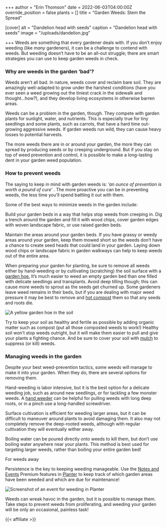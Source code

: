 +++
author = "Erin Thomson"
date = 2022-06-03T04:00:00Z
override_position = false
plants = []
title = "Garden Weeds: Stem the Spread"

[cover]
alt = "Dandelion head with seeds"
caption = "Dandelion head with seeds"
image = "/uploads/dandelion.jpg"

+++
Weeds are something that every gardener deals with. If you don’t enjoy weeding (like _many_ gardeners), it can be a challenge to contend with weeds. But weeding doesn’t have to be an all-out struggle; there are smart strategies you can use to keep garden weeds in check.

### Why are weeds in the garden ‘bad’?

Weeds aren’t all bad. In nature, weeds cover and reclaim bare soil. They are amazingly well-adapted to grow under the harshest conditions (have you ever seen a weed growing out the tiniest crack in the sidewalk and thought...how?), and they develop living ecosystems in otherwise barren areas.

Weeds can be a problem in the garden, though. They compete with garden plants for sunlight, water, and nutrients. This is especially true for tiny seedlings and some plants, such as carrots, that have a hard time out-growing aggressive weeds. If garden weeds run wild, they can cause heavy losses to potential harvests.

The more weeds there are in or around your garden, the more they can spread by producing seeds or by creeping underground. But if you stay on top of weed prevention and control, it is possible to make a long-lasting dent in your garden weed population.

### How to prevent weeds

The saying to keep in mind with garden weeds is: _‘an ounce of prevention is worth a pound of cure’_ . The more proactive you can be in preventing weeds, the less time you’ll spend battling it out with them.

Some of the best ways to minimize weeds in the garden include:

Build your garden beds in a way that helps stop weeds from creeping in. Dig a trench around the garden and fill it with wood chips, cover garden edges with woven landscape fabric, or use raised garden beds.

Maintain the areas around your garden beds. If you have grassy or weedy areas around your garden, keep them mowed short so the weeds don’t have a chance to create seed heads that could land in your garden. Laying down wood chips or landscape fabric in garden walkways can help to keep weeds out of the entire area.

When preparing your garden for planting, be sure to remove all weeds either by hand-weeding or by cultivating (scratching) the soil surface with a [garden hoe.](https://www.amazon.com/s?k=garden+hoe) It’s much easier to weed an empty garden bed than one filled with delicate seedlings and transplants. Avoid deep tilling though; this can cause more weeds to sprout as the seeds get churned up. Some gardeners leave weed remains in their beds, but if you are dealing with major weed pressure it may be best to remove and [hot compost](https://blog.planter.garden/posts/compost-add-life-to-your-garden/) them so that any seeds and roots die.

![A yellow garden hoe in the soil](/uploads/garden-hoe.jpg)

Try to keep your soil as healthy and fertile as possible by adding organic matter such as compost (put all those composted weeds to work!) Healthy soil won’t stop weeds outright, but it will make them easier to pull and give your plants a fighting chance. And be sure to cover your soil with [mulch](https://blog.planter.garden/posts/mulching-a-must-for-your-garden/) to suppress (or kill) weeds.

### Managing weeds in the garden

Despite your best weed-prevention tactics, some weeds will manage to make it into your garden. When they do, there are several options for removing them.

Hand-weeding is labor intensive, but it is the best option for a delicate weeding job, such as around new seedlings, or for tackling a few monster weeds. A [hand weeder](https://www.amazon.com/s?k=hand+weeder) can be helpful for pulling weeds with long deep roots, or in a pinch use a long-handled screwdriver.

Surface cultivation is efficient for weeding larger areas, but it can be difficult to maneuver around plants to avoid damaging them. It also may not completely remove the deep-rooted weeds, although with regular cultivation they will eventually wither away.

Boiling water can be poured directly onto weeds to kill them, but don’t use boiling water anywhere near your plants. This method is best used for targeting larger weeds, rather than boiling your entire garden bed!  
  
For weeds away

Persistence is the key to keeping weeding manageable. Use the [Notes and Events](https://info.planter.garden/premium/#notes-and-events) Premium features in [Planter](https://planter.garden/) to keep track of which garden areas have been weeded and which are due for maintenance!

![Screenshot of an event for weeding in Planter](/uploads/weed-event.jpg)

Weeds can wreak havoc in the garden, but it is possible to manage them. Take steps to prevent weeds from proliferating, and weeding your garden will be only an occasional, painless task!

{{< affiliate >}}
